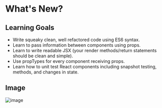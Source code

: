 # What's New?

## Learning Goals

- Write squeaky clean, well refactored code using ES6 syntax.
- Learn to pass information between components using props.
- Learn to write readable JSX (your render methods/return statements should be clean and simple).
- Use propTypes for every component receiving props.
- Learn how to unit test React components including snapshot testing, methods, and changes in state.


## Image

![image](https://user-images.githubusercontent.com/49410633/77122143-c558db80-6a34-11ea-8a24-fcde65a92516.png)
